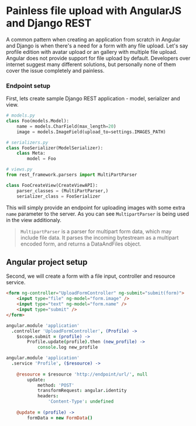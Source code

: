 # Painless file upload with AngularJS and Django REST

A common pattern when creating an application from scratch in Angular and Django is when there's a need for a form with any file upload. Let's say profile edition with avatar upload or an gallery with multiple file upload. Angular does not provide support for file upload by default. Developers over internet suggest many different solutions, but personally none of them cover the issue completely and painless.

### Endpoint setup

First, lets create sample Django REST application - model, serializer and view.

```python
# models.py
class Foo(models.Model):
    name = models.CharField(max_length=20)
    image = models.ImageField(upload_to=settings.IMAGES_PATH)
```

```python
# serializers.py
class FooSerializer(ModelSerializer):
    class Meta:
        model = Foo
```
```python        
# views.py
from rest_framework.parsers import MultiPartParser

class FooCreateView(CreateViewAPI):
    parser_classes = (MultiPartParser,)
    serializer_class = FooSerializer
```

This will simply provide an endpoint for uploading images with some extra ```name``` parameter to the server. As you can see ```MultipartParser``` is being used in the view additionaly.

> ```MultipartParser``` is a parser for multipart form data, which may include file data. It parses the incoming bytestream as a multipart encoded form, and returns a DataAndFiles object.

## Angular project setup

Second, we will create a form with a file input, controller and resource service.

```html
<form ng-controller="UploadFormController" ng-submit="submit(form)">
    <input type="file" ng-model="form.image" />
    <input type="text" ng-model="form.name" />
    <input type="submit" />
</form>
```
```coffeescript
angular.module 'application'
  .controller 'UploadFormController', (Profile) ->
    $scope.submit = (profile) ->
        Profile.update(profile).then (new_profile) ->
            console.log new_profile
```
```coffeescript
angular.module 'application'
  .service 'Profile', ($resource) ->
    
    @resource = $resource 'http://endpoint/url/', null
        update:
            method: 'POST'
            transformRequest: angular.identity
            headers:
                'Content-Type': undefined
                
    @update = (profile) ->
        formData = new FormData()
        
```
